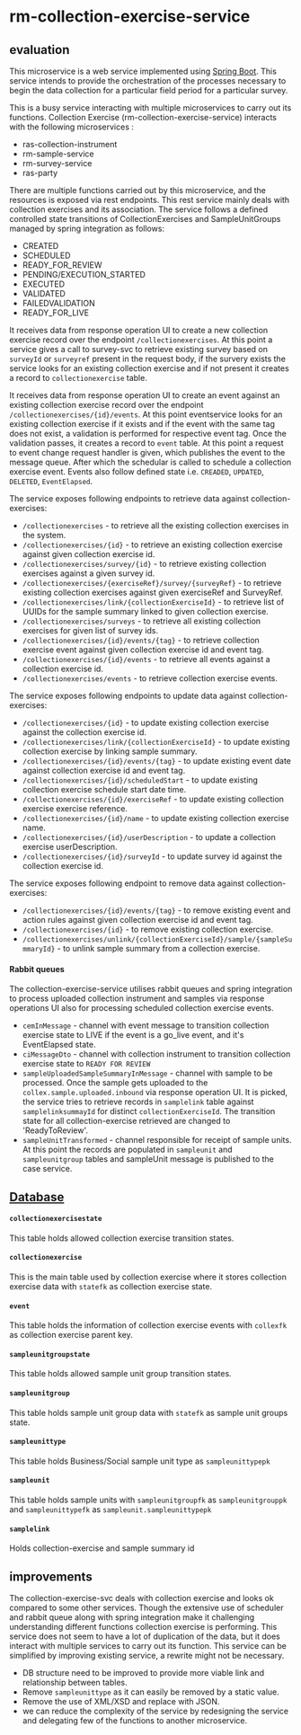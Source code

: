 # rm-collection-exercise-service
## evaluation
   This microservice is a web service implemented using [Spring Boot](http://projects.spring.io/spring-boot/). This 
   service intends to provide the orchestration of the processes necessary to begin the data collection for a 
   particular field period for a particular survey.
   
   This is a busy service interacting with multiple microservices to carry out its functions. Collection Exercise 
   (rm-collection-exercise-service) interacts with the following microservices :
   * ras-collection-instrument
   * rm-sample-service
   * rm-survey-service
   * ras-party
   
   There are multiple functions carried out by this microservice, and the resources is exposed via rest endpoints. 
   This rest service mainly deals with collection exercises and its association. The service follows a defined
   controlled state transitions of CollectionExercises and SampleUnitGroups managed by spring integration as follows:
   * CREATED
   * SCHEDULED
   * READY_FOR_REVIEW
   * PENDING/EXECUTION_STARTED
   * EXECUTED
   * VALIDATED
   * FAILEDVALIDATION
   * READY_FOR_LIVE
   
   It receives data from response operation UI to create a new collection exercise record over the endpoint
   `/collectionexercises`. At this point a service gives a call to survey-svc to retrieve existing survey based on 
   `surveyId` or `surveyref` present in the request body, if the survery exists the service looks for an existing 
   collection exercise and if not present it creates a record to `collectionexercise` table. 
   
   It receives data from response operation UI to create an event against an existing collection exercise record over 
   the endpoint `/collectionexercises/{id}/events`. At this point eventservice looks for an existing collection exercise
   if it exists and if the event with the same tag does not exist, a validation is performed for respective event tag.
   Once the validation passes, it  creates a record to `event` table. At this point
   a request to event change request handler is given, which publishes the event to the message queue. 
   After which the schedular is called to schedule a collection exercise event. Events also follow defined state i.e.
   `CREADED`, `UPDATED`, `DELETED`, `EventElapsed`.
   
   The service exposes following endpoints to retrieve data against collection-exercises:
   * `/collectionexercises` - to retrieve all the existing collection exercises in the system.
   * `/collectionexercises/{id}` - to retrieve an existing collection exercise against given collection exercise id.
   * `/collectionexercises/survey/{id}` - to retrieve existing collection exercises against a given survey id.
   * `/collectionexercises/{exerciseRef}/survey/{surveyRef}` - to retrieve existing collection exercises against given 
   exerciseRef and SurveyRef.
   * `/collectionexercises/link/{collectionExerciseId}` - to retrieve list of UUIDs for the sample summary linked to 
   given collection exercise.
   * `/collectionexercises/surveys` - to retrieve all existing collection exercises for given list of survey ids.
   * `/collectionexercises/{id}/events/{tag}` - to retrieve collection exercise event against given collection exercise
   id and event tag.
   * `/collectionexercises/{id}/events` - to retrieve all events against a collection exercise id.
   * `/collectionexercises/events` - to retrieve collection exercise events.
   
   The service exposes following endpoints to update data against collection-exercises:
   * `/collectionexercises/{id}` - to update existing collection exercise against the collection exercise id.
   * `/collectionexercises/link/{collectionExerciseId}` - to update existing collection exercise by linking sample
   summary.
   * `/collectionexercises/{id}/events/{tag}` - to update existing event date against collection exercise id and event 
   tag.
   * `/collectionexercises/{id}/scheduledStart` - to update existing collection exercise schedule start date time.
   * `/collectionexercises/{id}/exerciseRef` - to update existing collection exercise exercise reference.
   * `/collectionexercises/{id}/name` - to update existing collection exercise name.
   * `/collectionexercises/{id}/userDescription` - to update a collection exercise userDescription.
   * `/collectionexercises/{id}/surveyId` - to update survey id against the collection exercise id.
   
   The service exposes following endpoint to remove data against collection-exercises:
   * `/collectionexercises/{id}/events/{tag}` - to remove existing event and action rules against given collection 
   exercise id and event tag.
   * `/collectionexercises/{id}` - to remove existing collection exercise.
   * `/collectionexercises/unlink/{collectionExerciseId}/sample/{sampleSummaryId}` - to unlink sample summary from a
   collection exercise.
   
   #### Rabbit queues
   The collection-exercise-service utilises rabbit queues and spring integration to process uploaded collection 
   instrument and samples via response operations UI also for processing scheduled collection exercise events.
   
   * `cemInMessage` - channel with event message to transition collection exercise state to LIVE if the event is 
   a go_live event, and it's EventElapsed state.
   * `ciMessageDto` - channel with collection instrument to transition collection exercise state to `READY FOR REVIEW` 
   * `sampleUploadedSampleSummaryInMessage` - channel with sample to be processed. Once the sample gets uploaded to 
      the `collex.sample.uploaded.inbound` via response operation UI. It is picked, the service tries to retrieve 
      records in `samplelink` table  against `samplelinksummayId` for distinct
      `collectionExerciseId`. The transition state for all collection-exercise retrieved are changed to 'ReadyToReview'.
   * `sampleUnitTransformed` - channel responsible for receipt of sample units. At this point the records are populated
   in `sampleunit` and `sampleunitgroup` tables and sampleUnit message is published to the case service.
   
   ## [Database](rm-collection-exercise-svc-db.png)
   #### `collectionexercisestate`
   This table holds allowed collection exercise transition states.
   #### `collectionexercise`
   This is the main table used by collection exercise where it stores collection exercise data with `statefk` as 
   collection exercise state.
   #### `event`
   This table holds the information of collection exercise events with `collexfk` as collection exercise parent key.
   #### `sampleunitgroupstate`
   This table holds allowed sample unit group transition states.
   #### `sampleunitgroup`
   This table holds sample unit group data with `statefk` as sample unit groups state.
   #### `sampleunittype`
   This table holds Business/Social sample unit type as `sampleunittypepk`
   #### `sampleunit`
   This table holds sample units with `sampleunitgroupfk` as `sampleunitgrouppk` and `sampleunittypefk` as `sampleunit.sampleunittypepk`
   #### `samplelink`
   Holds collection-exercise and sample summary id
   
   
   ## improvements
   The collection-exercise-svc deals with collection exercise and looks ok compared to some other services. Though the 
   extensive use of scheduler and rabbit queue along with spring integration make it challenging understanding different
   functions collection exercise is performing. This service does not seem to have a lot of duplication of the data, 
   but it does interact with multiple services to carry out its function.
   This service can be simplified by improving existing service, a rewrite might not be necessary.
   * DB structure need to be improved to provide more viable link and relationship between tables.
   * Remove `sampleunittype` as it can easily be removed by a static value. 
   * Remove the use of XML/XSD and replace with JSON.
   * we can reduce the complexity of the service by redesigning the service and delegating few of the 
   functions to another microservice.
